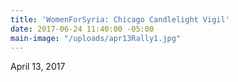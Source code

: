 ```yaml
---
title: 'WomenForSyria: Chicago Candlelight Vigil'
date: 2017-06-24 11:40:00 -05:00
main-image: "/uploads/apr13Rally1.jpg"
---
```


April 13, 2017
